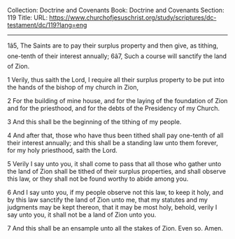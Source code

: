 Collection: Doctrine and Covenants
Book: Doctrine and Covenants
Section: 119
Title: 
URL: https://www.churchofjesuschrist.org/study/scriptures/dc-testament/dc/119?lang=eng

---

1â5, The Saints are to pay their surplus property and then give, as tithing, one-tenth of their interest annually; 6â7, Such a course will sanctify the land of Zion.

1 Verily, thus saith the Lord, I require all their surplus property to be put into the hands of the bishop of my church in Zion,

2 For the building of mine house, and for the laying of the foundation of Zion and for the priesthood, and for the debts of the Presidency of my Church.

3 And this shall be the beginning of the tithing of my people.

4 And after that, those who have thus been tithed shall pay one-tenth of all their interest annually; and this shall be a standing law unto them forever, for my holy priesthood, saith the Lord.

5 Verily I say unto you, it shall come to pass that all those who gather unto the land of Zion shall be tithed of their surplus properties, and shall observe this law, or they shall not be found worthy to abide among you.

6 And I say unto you, if my people observe not this law, to keep it holy, and by this law sanctify the land of Zion unto me, that my statutes and my judgments may be kept thereon, that it may be most holy, behold, verily I say unto you, it shall not be a land of Zion unto you.

7 And this shall be an ensample unto all the stakes of Zion. Even so. Amen.
